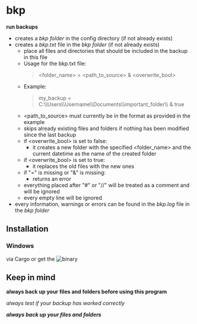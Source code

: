 # bkp

**run backups**

* creates a *bkp folder* in the config directory (if not already exists)
* creates a *bkp.txt* file in the *bkp folder* (if not already exists)
    * place all files and directories that should be included in the backup in this file
    * Usage for the bkp.txt file:
        > <folder_name> = <path_to_source> & <overwrite_bool>
    * Example: 
        > my_backup = C:\\\\Users\\\\Username\\\\Documents\\\\important_folder\\\\ & true
    * <path_to_source> must currently be in the format as provided in the example
    * skips already existing files and folders if nothing has been modified since the last backup
    * if <overwrite_bool> is set to false: 
        * it creates a new folder with the specified <folder_name> and the current datetime as the name of the created folder
    * if <overwrite_bool> is set to true: 
        * it replaces the old files with the new ones
    * if "=" is missing or "&" is missing:
        * returns an error
    * everything placed after "#" or "//" will be treated as a comment and will be ignored
    * every empty line will be ignored
* every information, warnings or errors can be found in the *bkp.log* file in the *bkp folder*

## Installation

### Windows

via Cargo or get the ![binary](https://github.com/Phydon/bkp/releases)

## Keep in mind

**always back up your files and folders before using this program**

*always test if your backup has worked correctly*

***always back up your files and folders***
